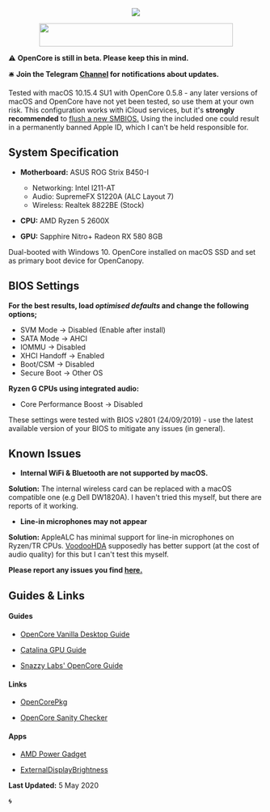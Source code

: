 <p align="center">
	<img src="https://ibin.co/52IbeCHLerMK.png"/>
</p>

<p align="center">
	<img src="https://ibin.co/4wROyHBs3PAE.png" width="383" height="46"/>
</p>

⚠️ **OpenCore is still in beta. Please keep this in mind.**

🛎 **Join the Telegram [Channel](https://t.me/macOSstrixB450i) for notifications about updates.**

Tested with macOS 10.15.4 SU1 with OpenCore 0.5.8 - any later versions of macOS and OpenCore have not yet been tested, so use them at your own risk. This configuration works with iCloud services, but it's **strongly recommended** to [flush a new SMBIOS.](https://dortania.github.io/OpenCore-Desktop-Guide/AMD/zen.html#platforminfo) Using the included one could result in a permanently banned Apple ID, which I can't be held responsible for.

## System Specification

* **Motherboard:** ASUS ROG Strix B450-I
	* Networking: Intel I211-AT
	* Audio: SupremeFX S1220A (ALC Layout 7)
	* Wireless: Realtek 8822BE (Stock)

* **CPU:** AMD Ryzen 5 2600X
* **GPU:** Sapphire Nitro+ Radeon RX 580 8GB

Dual-booted with Windows 10. OpenCore installed on macOS SSD and set as primary boot device for OpenCanopy.


## BIOS Settings
**For the best results, load *optimised defaults* and change the following options;**

* SVM Mode -> Disabled (Enable after install)
* SATA Mode -> AHCI
* IOMMU -> Disabled
* XHCI Handoff -> Enabled
* Boot/CSM -> Disabled
* Secure Boot -> Other OS

**Ryzen G CPUs using integrated audio:**

* Core Performance Boost -> Disabled

These settings were tested with BIOS v2801 (24/09/2019) - use the latest available version of your BIOS to mitigate any issues (in general).

## Known Issues

* **Internal WiFi & Bluetooth are not supported by macOS.**

**Solution:** The internal wireless card can be replaced with a macOS compatible one (e.g Dell DW1820A). I haven't tried this myself, but there are reports of it working.

* **Line-in microphones may not appear**

**Solution:** AppleALC has minimal support for line-in microphones on Ryzen/TR CPUs. [VoodooHDA](https://sourceforge.net/projects/voodoohda/) supposedly has better support (at the cost of audio quality) for this but I can't test this myself.

**Please report any issues you find [here.](https://github.com/willza3/macOS-strix-B450i/issues)**

## Guides & Links

#### Guides

* [OpenCore Vanilla Desktop Guide](https://dortania.github.io/OpenCore-Desktop-Guide)

* [Catalina GPU Guide](https://khronokernel-3.gitbook.io/catalina-gpu-buyers-guide/)

* [Snazzy Labs' OpenCore Guide](https://youtu.be/l_QPLl81GrY)

#### Links

* [OpenCorePkg](https://github.com/acidanthera/OpenCorePkg)

* [OpenCore Sanity Checker](https://opencore.slowgeek.com)

#### Apps

* [AMD Power Gadget](https://github.com/trulyspinach/SMCAMDProcessor/releases)

* [External­Display­Brightness](https://github.com/fnesveda/ExternalDisplayBrightness/releases)

**Last Updated:** 5 May 2020

🌀
